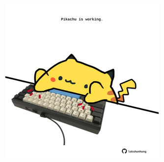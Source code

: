 <!-- built at 21/05/2022, 06:00:53 UTC -->
<p align="center">
  <img width="500" height="500" src="./ReadmeImage.svg">
</p>

